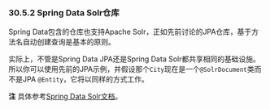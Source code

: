 
### 30.5.2 Spring Data Solr仓库

Spring Data包含的仓库也支持Apache Solr，正如先前讨论的JPA仓库，基于方法名自动创建查询是基本的原则。

实际上，不管是Spring Data JPA还是Spring Data Solr都共享相同的基础设施。所以你可以使用先前的JPA示例，并假设那个`City`现在是一个`@SolrDocument`类而不是JPA `@Entity`，它将以同样的方式工作。

**注** 具体参考[Spring Data Solr文档](http://projects.spring.io/spring-data-solr/)。
